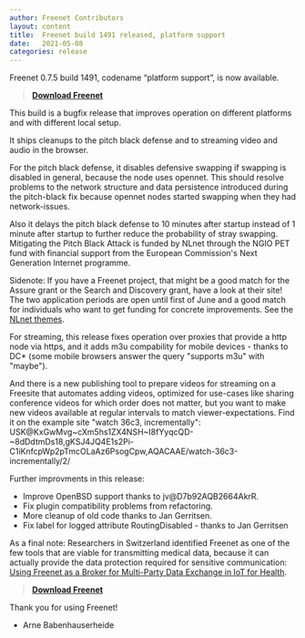 ```yaml
---
author: Freenet Contributors
layout: content
title:  Freenet build 1491 released, platform support
date:   2021-05-08
categories: release
---
```

Freenet 0.7.5 build 1491, codename “platform support”, is now available.

> **[Download Freenet][download page]**

This build is a bugfix release that improves operation on different platforms and with different local setup.

It ships cleanups to the pitch black defense and to streaming video and audio in the browser.


For the pitch black defense, it disables defensive swapping
if swapping is disabled in general, because the node uses opennet.
This should resolve problems to the network structure and data persistence
introduced during the pitch-black fix because 
opennet nodes started swapping when they had network-issues.

Also it delays the pitch black defense to 10 minutes after startup
instead of 1 minute after startup to further reduce the probability of
stray swapping.  Mitigating the Pitch Black Attack is funded by NLnet
through the NGIO PET fund with financial support from the European
Commission's Next Generation Internet programme.

Sidenote: If you have a Freenet project, that might be a good match
for the Assure grant or the Search and Discovery grant, have a look at
their site! The two application periods are open until first of June
and a good match for individuals who want to get funding for concrete
improvements. See the [NLnet themes](https://nlnet.nl/themes/).


For streaming, this release fixes operation over proxies that provide a http node via https,
and it adds m3u compability for mobile devices - thanks to DC*
(some mobile browsers answer the query "supports m3u" with "maybe").

And there is a new publishing tool to prepare videos for streaming on
a Freesite that automates adding videos, optimized for use-cases like
sharing conference videos for which order does not matter, but you
want to make new videos available at regular intervals to match
viewer-expectations. Find it on the example site "watch 36c3,
incrementally":
USK@KxGwMvg~cXm5hs1ZX4NSH~I8fYyqcQD-~8dDdtmDs18,gKSJ4JQ4E1s2Pi-C1iKnfcpWp2pTmcOLaAz6PsogCpw,AQACAAE/watch-36c3-incrementally/2/


Further improvments in this release:

- Improve OpenBSD support thanks to jv@D7b92AQB2664AkrR.
- Fix plugin compatibility problems from refactoring.
- More cleanup of old code thanks to Jan Gerritsen.
- Fix label for logged attribute RoutingDisabled - thanks to Jan Gerritsen


As a final note: Researchers in Switzerland identified Freenet as one
of the few tools that are viable for transmitting medical data,
because it can actually provide the data protection required for
sensitive communication: [Using Freenet as a Broker for Multi-Party Data Exchange in IoT for Health](https://www.igi-global.com/chapter/using-freenet-as-a-broker-for-multi-party-data-exchange-in-iot-for-health/257911).


> **[Download Freenet][download page]**


Thank you for using Freenet!


- Arne Babenhauserheide


[releasetag1491]: https://github.com/freenet/fred/releases/tag/build01491
[download page]: pages/download.html
[streaming-howto]: https://www.draketo.de/software/stream-over-freenet.html
